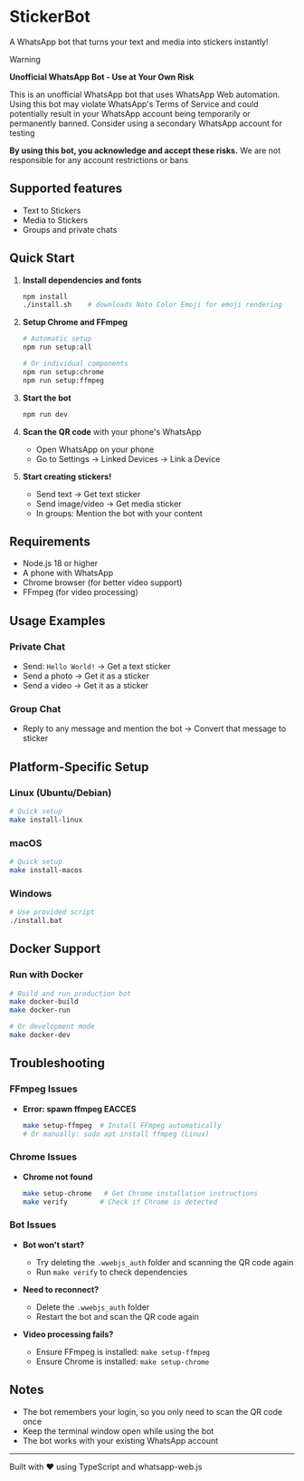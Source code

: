 # StickerBot

A WhatsApp bot that turns your text and media into stickers instantly!

> [!WARNING]
> **Unofficial WhatsApp Bot - Use at Your Own Risk**
> 
> This is an unofficial WhatsApp bot that uses WhatsApp Web automation. Using this bot may violate WhatsApp's Terms of Service and could potentially result in your WhatsApp account being temporarily or permanently banned.
> Consider using a secondary WhatsApp account for testing
>
> **By using this bot, you acknowledge and accept these risks.** We are not responsible for any account restrictions or bans

## Supported features

- Text to Stickers
- Media to Stickers
- Groups and private chats

## Quick Start

1. **Install dependencies and fonts**
   ```bash
   npm install
   ./install.sh    # downloads Noto Color Emoji for emoji rendering
   ```

2. **Setup Chrome and FFmpeg**
   ```bash
   # Automatic setup
   npm run setup:all
   
   # Or individual components
   npm run setup:chrome
   npm run setup:ffmpeg
   ```

3. **Start the bot**
   ```bash
   npm run dev
   ```

4. **Scan the QR code** with your phone's WhatsApp
   - Open WhatsApp on your phone
   - Go to Settings → Linked Devices → Link a Device

5. **Start creating stickers!**
   - Send text → Get text sticker
   - Send image/video → Get media sticker
   - In groups: Mention the bot with your content

## Requirements

- Node.js 18 or higher
- A phone with WhatsApp
- Chrome browser (for better video support)
- FFmpeg (for video processing)

## Usage Examples

### Private Chat
- Send: `Hello World!` → Get a text sticker
- Send a photo → Get it as a sticker
- Send a video → Get it as a sticker

### Group Chat
- Reply to any message and mention the bot → Convert that message to sticker

## Platform-Specific Setup

### **Linux (Ubuntu/Debian)**
```bash
# Quick setup
make install-linux
```

### **macOS**
```bash
# Quick setup
make install-macos
```

### **Windows**
```bash
# Use provided script
./install.bat
```

## Docker Support

### **Run with Docker**
```bash
# Build and run production bot
make docker-build
make docker-run

# Or development mode
make docker-dev
```

## Troubleshooting

### **FFmpeg Issues**
- **Error: spawn ffmpeg EACCES**
  ```bash
  make setup-ffmpeg  # Install FFmpeg automatically
  # Or manually: sudo apt install ffmpeg (Linux)
  ```

### **Chrome Issues**
- **Chrome not found**
  ```bash
  make setup-chrome   # Get Chrome installation instructions
  make verify        # Check if Chrome is detected
  ```

### **Bot Issues**
- **Bot won't start?**
  - Try deleting the `.wwebjs_auth` folder and scanning the QR code again
  - Run `make verify` to check dependencies

- **Need to reconnect?**
  - Delete the `.wwebjs_auth` folder
  - Restart the bot and scan the QR code again

- **Video processing fails?**
  - Ensure FFmpeg is installed: `make setup-ffmpeg`
  - Ensure Chrome is installed: `make setup-chrome`

## Notes

- The bot remembers your login, so you only need to scan the QR code once
- Keep the terminal window open while using the bot
- The bot works with your existing WhatsApp account

---

Built with ❤️ using TypeScript and whatsapp-web.js
